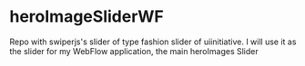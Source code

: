 # heroImageSliderWF
Repo with swiperjs's slider of type fashion slider of uiinitiative.
I will use it as the slider for my WebFlow application, the main heroImages Slider
